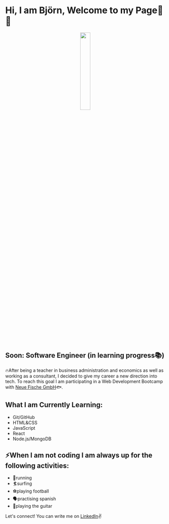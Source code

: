# Hi, I am Björn, Welcome to my Page👋🏃

<div align="center">
<img src="https://github.com/Bjoern-Jentschke/Bjoern-Jentschke/assets/155737121/1712c616-3a87-433b-bc1b-1a6a2cee3d03" height="auto" width="25%">
</div>

## Soon: Software Engineer (in learning progress📚)
:fire:After being a teacher in business administration and economics as well as working as a consultant, I decided to give my career a new direction into tech. To reach this goal I am participating in a Web Development Bootcamp with [Neue Fische GmbH](https://www.neuefische.de/)🐟.

## What I am Currently Learning:
- Git/GitHub
- HTML&CSS
- JavaScript
- React
- Node.js/MongoDB

## ⚡When I am not coding I am always up for the following activities:

  - 🏃running
  - 🏄surfing
  - ⚽playing football
  - 🗣️practising spanish
  - 🎸playing the guitar

Let's connect! You can write me on [LinkedIn](www.linkedin.com/in/björn-jentschke):v:

